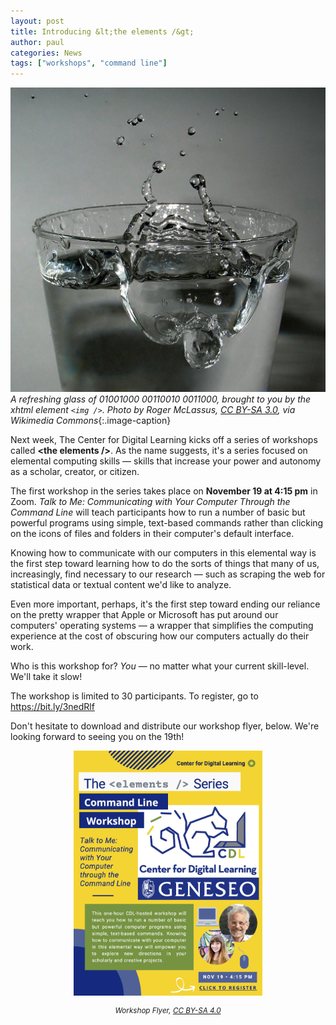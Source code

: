 ```yaml
---
layout: post
title: Introducing &lt;the elements /&gt;
author: paul
categories: News
tags: ["workshops", "command line"]
---
```


![Picture of a glass of water](/images/water.jpg)
*A refreshing glass of 01001000 00110010 0011000, brought to you by the xhtml element `<img />`. Photo by Roger McLassus, [CC BY-SA 3.0](https://creativecommons.org/licenses/by-sa/3.0/), via Wikimedia Commons*{:.image-caption}

<span class="drop">N</span>ext week, The Center for Digital Learning kicks off a series of workshops called **&lt;the&nbsp;elements&nbsp;/&gt;**. As the name suggests, it's a series focused on elemental computing skills — skills that increase your power and autonomy as a scholar, creator, or citizen.

The first workshop in the series takes place on **November 19 at 4:15 pm** in Zoom. *Talk to Me: Communicating with Your Computer Through the Command Line* will teach participants how to run a number of basic but powerful programs using simple, text-based commands rather than clicking on the icons of files and folders in their computer's default interface. 

Knowing how to communicate with our computers in this elemental way is the first step toward learning how to do the sorts of things that many of us, increasingly, find necessary to our research &mdash; such as scraping the web for statistical data or textual content we'd like to analyze.

<!--more-->

Even more important, perhaps, it's the first step toward ending our reliance on the pretty wrapper that Apple or Microsoft has put around our computers' operating systems — a wrapper that simplifies the computing experience at the cost of obscuring how our computers actually do their work.

Who is this workshop for? *You* — no matter what your current skill-level. We'll take it slow!

The workshop is limited to 30 participants. To register, go to <https://bit.ly/3nedRlf>

Don't hesitate to download and distribute our workshop flyer, below. We're looking forward to seeing you on the 19th!

<a href="https://drive.google.com/file/d/1UDyKQeVnbiG7m4ygP1lNkrpqa_TIssTU/view?usp=sharing"><img src="/images/CDL_CL_Workshop_Flyer.jpg" alt="Workshop Flyer" style="display:block;margin-left:auto;margin-right:auto;width:60%" /></a>
<p style="text-align:center;"><em><small>Workshop Flyer, <a href="https://creativecommons.org/licenses/by-sa/4.0/">CC BY-SA 4.0</a></small></em></p>